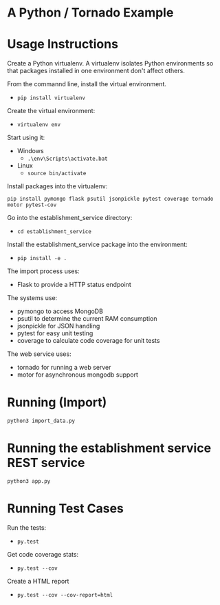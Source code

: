 # A Python / Tornado Example

# Usage Instructions

Create a Python virtualenv. A virtualenv isolates Python environments so that
packages installed in one environment don't affect others.

From the commannd line, install the virtual environment.

 * ```pip install virtualenv```

Create the virtual environment:

 * ```virtualenv env```

Start using it:

 * Windows
   * ```.\env\Scripts\activate.bat```
 * Linux
   * ```source bin/activate```

Install packages into the virtualenv:

```
pip install pymongo flask psutil jsonpickle pytest coverage tornado motor pytest-cov
```

Go into the establishment_service directory:

 * ```cd establishment_service```

Install the establishment_service package into the environment:

 * ```pip install -e .```

The import process uses:
 * Flask to provide a HTTP status endpoint

The systems use:
 * pymongo to access MongoDB
 * psutil to determine the current RAM consumption
 * jsonpickle for JSON handling
 * pytest for easy unit testing
 * coverage to calculate code coverage for unit tests

The web service uses:
 * tornado for running a web server
 * motor for asynchronous mongodb support

# Running (Import)
```
python3 import_data.py
```

# Running the establishment service REST service

```
python3 app.py
```

# Running Test Cases

Run the tests:

 * ```py.test```

Get code coverage stats:

 * ```py.test --cov```

Create a HTML report

 * ```py.test --cov --cov-report=html```
